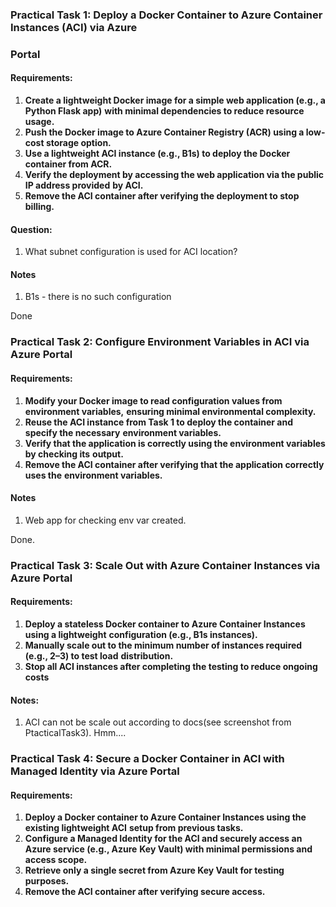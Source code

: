 ### Practical Task 1: Deploy a Docker Container to Azure Container Instances (ACI) via Azure
### Portal
#### Requirements:
1. **Create a lightweight Docker image for a simple web application (e.g., a Python Flask app)**
**with minimal dependencies to reduce resource usage.**
2. **Push the Docker image to Azure Container Registry (ACR) using a low-cost storage option.**
3. **Use a lightweight ACI instance (e.g., B1s) to deploy the Docker container from ACR.**
4. **Verify the deployment by accessing the web application via the public IP address provided**
**by ACI.**
5. **Remove the ACI container after verifying the deployment to stop billing.**

#### Question:
1. What subnet configuration is used for ACI location?

#### Notes
1. B1s - there is no such configuration

Done

### Practical Task 2: Configure Environment Variables in ACI via Azure Portal
#### Requirements:
1. **Modify your Docker image to read configuration values from environment variables,**
**ensuring minimal environmental complexity.**
2. **Reuse the ACI instance from Task 1 to deploy the container and specify the necessary**
**environment variables.**
3. **Verify that the application is correctly using the environment variables by checking its**
**output.**
4. **Remove the ACI container after verifying that the application correctly uses the**
**environment variables.**

#### Notes
1. Web app for checking env var created.

Done.

### Practical Task 3: Scale Out with Azure Container Instances via Azure Portal
#### Requirements:
1. **Deploy a stateless Docker container to Azure Container Instances using a lightweight**
**configuration (e.g., B1s instances).**
2. **Manually scale out to the minimum number of instances required (e.g., 2–3) to test load**
**distribution.**
3. **Stop all ACI instances after completing the testing to reduce ongoing costs**

#### Notes:
1. ACI can not be scale out according to docs(see screenshot from PtacticalTask3). Hmm....


### Practical Task 4: Secure a Docker Container in ACI with Managed Identity via Azure Portal
#### Requirements:
1. **Deploy a Docker container to Azure Container Instances using the existing lightweight ACI**
**setup from previous tasks.**
2. **Configure a Managed Identity for the ACI and securely access an Azure service (e.g., Azure**
**Key Vault) with minimal permissions and access scope.**
3. **Retrieve only a single secret from Azure Key Vault for testing purposes.**
4. **Remove the ACI container after verifying secure access.**

